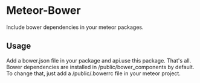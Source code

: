 # Meteor-Bower

Include bower dependencies in your meteor packages. 

## Usage
Add a bower.json file in your package and api.use this package. That's all.
Bower dependencies are installed in /public/bower_components by default. To change that, 
just add a /public/.bowerrc file in your meteor project.
